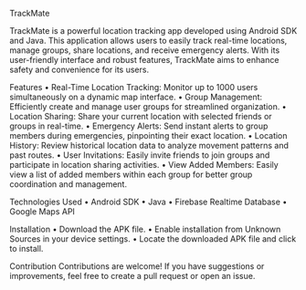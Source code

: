 TrackMate

TrackMate is a powerful location tracking app developed using Android SDK and Java. This application allows users to easily track real-time locations, manage groups, share locations, and receive emergency alerts. With its user-friendly interface and robust features, TrackMate aims to enhance safety and convenience for its users.

Features
• Real-Time Location Tracking: Monitor up to 1000 users simultaneously on a dynamic map interface.
• Group Management: Efficiently create and manage user groups for streamlined organization.
• Location Sharing: Share your current location with selected friends or groups in real-time.
• Emergency Alerts: Send instant alerts to group members during emergencies, pinpointing their exact location.
• Location History: Review historical location data to analyze movement patterns and past routes.
• User Invitations: Easily invite friends to join groups and participate in location sharing activities.
• View Added Members: Easily view a list of added members within each group for better group coordination and management.

Technologies Used
• Android SDK
• Java
• Firebase Realtime Database
• Google Maps API

Installation
• Download the APK file.
• Enable installation from Unknown Sources in your device settings.
• Locate the downloaded APK file and click to install.

Contribution
Contributions are welcome! If you have suggestions or improvements, feel free to create a pull request or open an issue.
